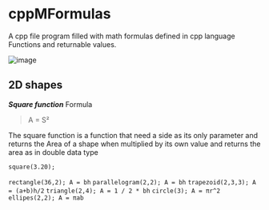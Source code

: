 # cppMFormulas
A cpp file program filled with math formulas defined in cpp language Functions and returnable values.

![image](https://articles.outlier.org/_next/image?url=https%3A%2F%2Fimages.ctfassets.net%2Fkj4bmrik9d6o%2F3Rn6lXm78lGNHpOBTl2K4r%2F9fcf9eaaaf131575f56bd6a8ba29dbdc%2FNormal_Distribution_05.png&w=3840&q=75)

## 2D shapes
**_Square function_**
Formula 
> A = S²

The square function is a function that need a side as its only parameter and returns the Area of a shape when multiplied by its own value and returns the area as in double data type
```
square(3.20); 
```

```rectangle(36,2); A = bh```
```parallelogram(2,2); A = bh```
```trapezoid(2,3,3); A = (a+b)h/2```
```triangle(2,4); A = 1 / 2 * bh```
```circle(3); A = πr^2```
```ellipes(2,2); A = πab```
